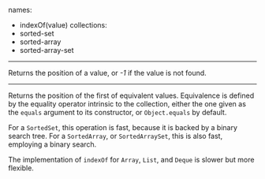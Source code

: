 names:
-   indexOf(value)
collections:
-   sorted-set
-   sorted-array
-   sorted-array-set
---

Returns the position of a value, or *-1* if the value is not found.

---

Returns the position of the first of equivalent values.
Equivalence is defined by the equality operator intrinsic to the collection,
either the one given as the `equals` argument to its constructor, or
`Object.equals` by default.

For a `SortedSet`, this operation is fast, because it is backed by a binary
search tree.
For a `SortedArray`, or `SortedArraySet`, this is also fast, employing a binary
search.

The implementation of `indexOf` for `Array`, `List`, and `Deque` is slower
but more flexible.


